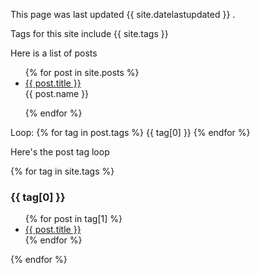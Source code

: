 This page was last updated {{ site.datelastupdated }} .

Tags for this site include {{ site.tags }}

Here is a list of posts

<ul>
  {% for post in site.posts %}
    <li>
      <a href='{{ site.baseurl }}{{ post.url }}'>{{ post.title }}</a>
    </li>
{{ post.name }}</br>    
  
  {% endfor %}
</ul>

Loop:
{% for tag in post.tags %}
    {{ tag[0] }}
{% endfor %}

Here's the post tag loop

{% for tag in site.tags %}
  <h3>{{ tag[0] }}</h3>
  <ul>
    {% for post in tag[1] %}
      <li><a href="{{ post.url }}">{{ post.title }}</a></li>
    {% endfor %}
  </ul>
{% endfor %}

